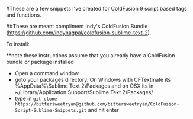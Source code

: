 #These are a few snippets I've created for ColdFusion 9 script based tags and functions.


##These are meant compliment Indy's ColdFusion Bundle (https://github.com/indynagpal/coldfusion-sublime-text-2).

To install:

**note these instructions assume that you already have a ColdFusion bundle or package installed

* Open a command window
* goto your packages directory.  On Windows with CFTextmate its %AppData%\Sublime Text 2\Packages and on OSX its in ~/Library/Application Support/Sublime Text 2/Packages/
* type in `git clone https://bittersweetryan@github.com/bittersweetryan/ColdFusion-Script-Sublime-Snippets.git` and hit enter

